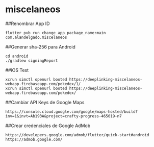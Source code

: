 # miscelaneos

##Renombrar App ID
```
flutter pub run change_app_package_name:main com.alandelgado.miscelaneos
```
##Generar sha-256 para Android
```
cd android
./gradlew signingReport
```
##iOS Test
```
xcrun simctl openurl booted https://deeplinking-miscelaneos-webapp.firebaseapp.com/pokedex/1/
xcrun simctl openurl booted https://deeplinking-miscelaneos-webapp.firebaseapp.com/pokedex/
```
##Cambiar API Keys de Google Maps
```
https://console.cloud.google.com/google/maps-hosted/build?inv=1&invt=Ab193A&project=crafty-progress-465019-n7
```
##Crear credenciales de Google AdMob
```
https://developers.google.com/admob/flutter/quick-start#android
https://admob.google.com/
```
